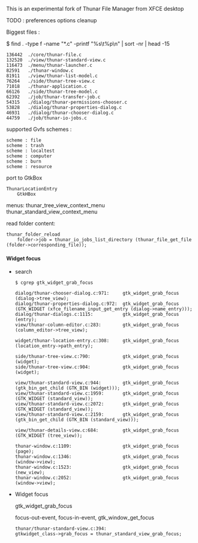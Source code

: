 
This is an experimental fork of Thunar File Manager from XFCE desktop

TODO : preferences options cleanup


Biggest files :

$ find . -type f -name "*.c" -printf "%s\t%p\n" | sort -nr | head -15

    136442	./core/thunar-file.c
    132520	./view/thunar-standard-view.c
    116473	./menu/thunar-launcher.c
    82591	./thunar-window.c
    81911	./view/thunar-list-model.c
    76264	./side/thunar-tree-view.c
    71018	./thunar-application.c
    66126	./side/thunar-tree-model.c
    62392	./job/thunar-transfer-job.c
    54315	./dialog/thunar-permissions-chooser.c
    53828	./dialog/thunar-properties-dialog.c
    46931	./dialog/thunar-chooser-dialog.c
    44759	./job/thunar-io-jobs.c


supported Gvfs schemes :

    scheme : file
    scheme : trash
    scheme : localtest
    scheme : computer
    scheme : burn
    scheme : resource

port to GtkBox

    ThunarLocationEntry
        GtkHBox

menus:
thunar_tree_view_context_menu
thunar_standard_view_context_menu

read folder content:

    thunar_folder_reload
        folder->job = thunar_io_jobs_list_directory (thunar_file_get_file (folder->corresponding_file));
        

#### Widget focus

* search
    
    ```
    $ cgrep gtk_widget_grab_focus
    
    dialog/thunar-chooser-dialog.c:971:     gtk_widget_grab_focus (dialog->tree_view);
    dialog/thunar-properties-dialog.c:972:  gtk_widget_grab_focus (GTK_WIDGET (xfce_filename_input_get_entry (dialog->name_entry)));
    dialog/thunar-dialogs.c:1115:           gtk_widget_grab_focus (entry);
    view/thunar-column-editor.c:283:        gtk_widget_grab_focus (column_editor->tree_view);
    
    widget/thunar-location-entry.c:308:     gtk_widget_grab_focus (location_entry->path_entry);
    
    side/thunar-tree-view.c:790:            gtk_widget_grab_focus (widget);
    side/thunar-tree-view.c:904:            gtk_widget_grab_focus (widget);
    
    view/thunar-standard-view.c:944:        gtk_widget_grab_focus (gtk_bin_get_child (GTK_BIN (widget)));
    view/thunar-standard-view.c:1959:       gtk_widget_grab_focus (GTK_WIDGET (standard_view));
    view/thunar-standard-view.c:2072:       gtk_widget_grab_focus (GTK_WIDGET (standard_view));
    view/thunar-standard-view.c:2159:       gtk_widget_grab_focus (gtk_bin_get_child (GTK_BIN (standard_view)));
    
    view/thunar-details-view.c:684:         gtk_widget_grab_focus (GTK_WIDGET (tree_view));
    
    thunar-window.c:1109:                   gtk_widget_grab_focus (page);
    thunar-window.c:1346:                   gtk_widget_grab_focus (window->view);
    thunar-window.c:1523:                   gtk_widget_grab_focus (new_view);
    thunar-window.c:2052:                   gtk_widget_grab_focus (window->view);
    ```

* Widget focus
    
    gtk_widget_grab_focus
    
    focus-out-event, focus-in-event, gtk_window_get_focus
    
    ```
    thunar/thunar-standard-view.c:394:
    gtkwidget_class->grab_focus = thunar_standard_view_grab_focus;
    ```
    

<!--
metadata

gboolean directory_specific_settings;
thunar_file_get_metadata_setting()

xfce_get_homedir

#'-DGDK_DISABLE_DEPRECATED',
#'-DGTK_DISABLE_DEPRECATED',
#    '-D__USE_XOPEN_EXTENDED',

* New macros
    
#ifdef ENABLE_GETTEXT
#ifdef ENABLE_DBUS
#ifdef ENABLE_LIBSM

HAVE_LINUX

CTYPE_H
ERRNO_H
FCNTL_H
GRP_H
LIMITS_H
LOCALE_H
MEMORY_H
PATHS_H
PWD_H
SCHED_H
SIGNAL_H
STDARG_H
STDLIB_H
STRING_H
SYS_MMAN_H
SYS_PARAM_H
SYS_STAT_H
SYS_TIME_H
SYS_TYPES_H
SYS_UIO_H
SYS_WAIT_H
TIME_H

AC_FUNC_MMAP()
XDT_I18N([@LINGUAS@])
XDT_CHECK_LIBX11_REQUIRE()

GTK_DOC_CHECK([1.9])

XDT_CHECK_PACKAGE([EXO], [exo-2], [4.15.3])
XDT_CHECK_PACKAGE([GLIB], [glib-2.0], [2.50.0])
XDT_CHECK_PACKAGE([GIO], [gio-2.0], [2.50.0])
XDT_CHECK_PACKAGE([GTHREAD], [gthread-2.0], [2.50.0])
XDT_CHECK_PACKAGE([GMODULE], [gmodule-2.0], [2.50.0])
XDT_CHECK_PACKAGE([GTK], [gtk+-3.0], [3.22.0])
XDT_CHECK_PACKAGE([GDK_PIXBUF], [gdk-pixbuf-2.0], [2.14.0])
XDT_CHECK_PACKAGE([LIBXFCE4UTIL], [libxfce4util-1.0], [4.15.2])
XDT_CHECK_PACKAGE([LIBXFCE4UI], [libxfce4ui-2], [4.15.3])
XDT_CHECK_PACKAGE([LIBXFCE4KBD_PRIVATE], [libxfce4kbd-private-3], [4.12.0])
XDT_CHECK_PACKAGE([XFCONF], [libxfconf-0], [4.12.0])
XDT_CHECK_PACKAGE([PANGO], [pango], [1.38.0])

GOBJECT_INTROSPECTION_CHECK([1.30.0])

XDT_CHECK_LIBSM()

XDT_CHECK_OPTIONAL_PACKAGE([GIO_UNIX], [gio-unix-2.0],
                           [2.30.0], [gio-unix], [GIO UNIX features])

XDT_CHECK_OPTIONAL_PACKAGE([GUDEV], [gudev-1.0], [145], [gudev],
                           [GUDev (required for thunar-volman)])

XDT_CHECK_OPTIONAL_PACKAGE([LIBNOTIFY], [libnotify], [0.4.0], [notifications],
                           [Mount notification support], [yes])

thunarx/thunarx-3.pc
thunarx/thunarx-config.h

-->


